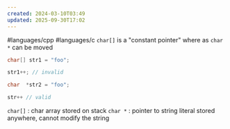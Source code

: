 ```yaml
---
created: 2024-03-10T03:49
updated: 2025-09-30T17:02
---
```

#languages/cpp #languages/c 
`char[]` is a "constant pointer" where as `char *` can be moved

```c++
char[] str1 = "foo";

str1++; // invalid

char  *str2 = "foo";

str++ // valid
```

`char[]` : char array stored on stack
`char *` : pointer to string literal stored anywhere, cannot modify the string